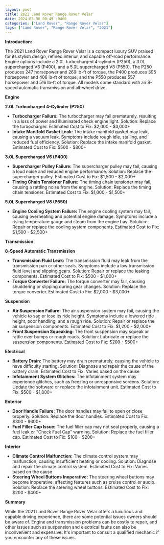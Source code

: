 ```yaml
---
layout: post
title: 2021 Land Rover Range Rover Velar
date: 2024-03-30 00:49 -0400
categories: ["Land Rover", "Range Rover Velar"]
tags: ["Land Rover", "Range Rover Velar", "2021"]
---
```

**Introduction:**

The 2021 Land Rover Range Rover Velar is a compact luxury SUV praised for its stylish design, refined interior, and capable off-road performance. Engine options include a 2.0L turbocharged 4-cylinder (P250), a 3.0L supercharged V6 (P400), and a 5.0L supercharged V8 (P550). The P250 produces 247 horsepower and 269 lb-ft of torque, the P400 produces 395 horsepower and 406 lb-ft of torque, and the P550 produces 557 horsepower and 516 lb-ft of torque. All models come standard with an 8-speed automatic transmission and all-wheel drive.

**Engine**

**2.0L Turbocharged 4-Cylinder (P250)**

* **Turbocharger Failure:** The turbocharger may fail prematurely, resulting in a loss of power and illuminated check engine light. Solution: Replace the turbocharger. Estimated Cost to Fix: $2,000 - $3,000+
* **Intake Manifold Gasket Leak:** The intake manifold gasket may leak, causing a vacuum leak. Symptoms include rough idle, stalling, and reduced fuel efficiency. Solution: Replace the intake manifold gasket. Estimated Cost to Fix: $500 - $800+

**3.0L Supercharged V6 (P400)**

* **Supercharger Pulley Failure:** The supercharger pulley may fail, causing a loud noise and reduced engine performance. Solution: Replace the supercharger pulley. Estimated Cost to Fix: $1,500 - $2,000+
* **Timing Chain Tensioner Failure:** The timing chain tensioner may fail, causing a rattling noise from the engine. Solution: Replace the timing chain tensioner. Estimated Cost to Fix: $1,000 - $1,500+

**5.0L Supercharged V8 (P550)**

* **Engine Cooling System Failure:** The engine cooling system may fail, causing overheating and potential engine damage. Symptoms include a rising temperature gauge and steam from the engine bay. Solution: Repair or replace the cooling system components. Estimated Cost to Fix: $1,500 - $2,500+

**Transmission**

**8-Speed Automatic Transmission**

* **Transmission Fluid Leak:** The transmission fluid may leak from the transmission pan or other seals. Symptoms include a low transmission fluid level and slipping gears. Solution: Repair or replace the leaking components. Estimated Cost to Fix: $500 - $1,000+
* **Torque Converter Failure:** The torque converter may fail, causing shuddering or slipping during gear changes. Solution: Replace the torque converter. Estimated Cost to Fix: $2,000 - $3,000+

**Suspension**

* **Air Suspension Failure:** The air suspension system may fail, causing the vehicle to sag or lose its ride height. Symptoms include a lowered ride height, poor handling, and a rough ride. Solution: Repair or replace the air suspension components. Estimated Cost to Fix: $1,200 - $2,000+
* **Front Suspension Squeaking:** The front suspension may squeak or rattle over bumps or rough roads. Solution: Lubricate or replace the suspension components. Estimated Cost to Fix: $200 - $500+

**Electrical**

* **Battery Drain:** The battery may drain prematurely, causing the vehicle to have difficulty starting. Solution: Diagnose and repair the cause of the battery drain. Estimated Cost to Fix: Varies based on the cause
* **Infotainment System Glitches:** The infotainment system may experience glitches, such as freezing or unresponsive screens. Solution: Update the software or replace the infotainment unit. Estimated Cost to Fix: $500 - $1,000+

**Exterior**

* **Door Handle Failure:** The door handles may fail to open or close properly. Solution: Replace the door handles. Estimated Cost to Fix: $300 - $600+
* **Fuel Filler Cap Issue:** The fuel filler cap may not seal properly, causing a fuel leak or "Check Fuel Cap" warning. Solution: Replace the fuel filler cap. Estimated Cost to Fix: $100 - $200+

**Interior**

* **Climate Control Malfunction:** The climate control system may malfunction, causing insufficient heating or cooling. Solution: Diagnose and repair the climate control system. Estimated Cost to Fix: Varies based on the cause
* **Steering Wheel Buttons Inoperative:** The steering wheel buttons may become inoperative, affecting features such as cruise control or audio. Solution: Replace the steering wheel buttons. Estimated Cost to Fix: $200 - $400+

**Summary**

While the 2021 Land Rover Range Rover Velar offers a luxurious and capable driving experience, there are some potential issues owners should be aware of. Engine and transmission problems can be costly to repair, and other issues such as suspension and electrical faults can also be inconvenient and expensive. It's important to consult a qualified mechanic if you encounter any of these issues.
